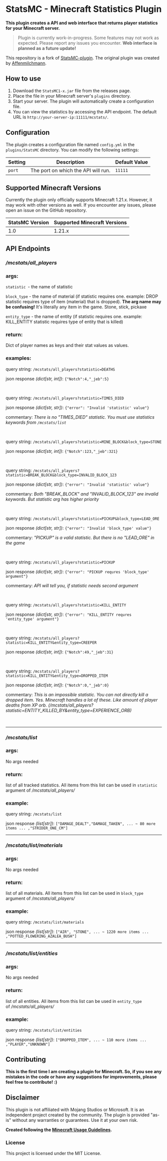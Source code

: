 # StatsMC - Minecraft Statistics Plugin

**This plugin creates a API and web interface that returns player statistics for your Minecraft server.**

> Plugin is currently work-in-progress. Some features may not work as expected. Please report any issues you encounter. **Web interface is planned as a future update!**

This repository is a fork of [StatsMC-plugin](https://github.com/Affenmilchmann/StatsMC-plugin). The original plugin was created by [Affenmilchmann](https://github.com/Affenmilchmann/).

## How to use

1. Download the `StatsMC1-x.jar` file from the releases page.
2. Place the file in your Minecraft server's `plugins` directory.
3. Start your server. The plugin will automatically create a configuration file.
4. You can view the statistics by accessing the API endpoint. The default URL is `http://your-server-ip:11111/mcstats/`.

## Configuration

The plugin creates a configuration file named `config.yml` in the `plugins/StatsMC` directory. You can modify the following settings:

| Setting | Description                         | Default Value |
| ------- | ----------------------------------- | ------------- |
| `port`  | The port on which the API will run. | `11111`       |

## Supported Minecraft Versions

Currently the plugin only officially supports Minecraft 1.21.x. However, it may work with other versions as well. If you encounter any issues, please open an issue on the GitHub repository.

| StatsMC Version | Supported Minecraft Versions |
| --------------- | ---------------------------- |
| 1.0             | 1.21.x                       |

## API Endpoints

### _/mcstats/all_players_

### **args**:

`statistic `- the name of statistic

`block_type` - the name of material (if statistic requires one. example: DROP statistic requires type of item (material) that is dropped). **The arg name may be confusing!** It's literally any item in the game. Stone, stick, pickaxe

`entity_type` - the name of entity (if statistic requires one. example: KILL_ENTITY statistic requires type of entity that is killed)

### **return**:

Dict of player names as keys and their stat values as values.

### **examples**:

query string: `/mcstats/all_players?statistic=DEATHS`

json response _(dict[str, int])_: `{"Notch":4,"_jeb":5}`

&nbsp;

query string: `/mcstats/all_players?statistic=TIMES_DIED`

json response _(dict[str, str])_: `{"error": "Invalid 'statistic' value"}`

commentary: _There is no "TIMES_DIED" statistic. You must use statistics keywords from `/mcstats/list`_

&nbsp;

query string: `/mcstats/all_players?statistic=MINE_BLOCK&block_type=STONE`

json response _(dict[str, int])_: `{"Notch":123,"_jeb":321}`

&nbsp;

query string: `/mcstats/all_players?statistic=BREAK_BLOCK&block_type=INVALID_BLOCK_123`

json response _(dict[str, str])_: `{"error": "Invalid 'statistic' value"}`

commentary: _Both "BREAK_BLOCK" and "INVALID_BLOCK_123" are invalid keywords. But statistic arg has higher priority_

&nbsp;

query string: `/mcstats/all_players?statistic=PICKUP&block_type=LEAD_ORE`

json response _(dict[str, str])_: `{"error": "Invalid 'block_type' value"}`

commentary: _"PICKUP" is a valid statistic. But there is no "LEAD_ORE" in the game_

&nbsp;

query string: `/mcstats/all_players?statistic=PICKUP`

json response _(dict[str, str])_: `{"error": "PICKUP requres 'block_type' argument"}`

commentary: _API will tell you, if statistic needs second argument_

&nbsp;

query string: `/mcstats/all_players?statistic=KILL_ENTITY`

json response _(dict[str, str])_: `{"error": "KILL_ENTITY requres 'entity_type' argument"}`

&nbsp;

query string: `/mcstats/all_players?statistic=KILL_ENTITY&entity_type=CREEPER`

json response _(dict[str, int])_: `{"Notch":49,"_jeb":31}`

&nbsp;

query string: `/mcstats/all_players?statistic=KILL_ENTITY&entity_type=DROPPED_ITEM`

json response _(dict[str, int])_: `{"Notch":0,"_jeb":0}`

commentary: _This is an impossible statistic. You can not directly kill a dropped item. Yes. Minecraft handles a lot of these. Like amount of player deaths from XP orb. (/mcstats/all_players?statistic=ENTITY_KILLED_BY&entity_type=EXPERIENCE_ORB)_

&nbsp;

---

### _/mcstats/list_

### **args**:

No args needed

### **return**:

list of all tracked statistics. All items from this list can be used in `statistic` argument of */mcstats/all_players/*

### **example**:

query string: `/mcstats/list`

json response _(list[str])_: `["DAMAGE_DEALT","DAMAGE_TAKEN", ... ~ 80 more items ... ,"STRIDER_ONE_CM"]`

---

### _/mcstats/list/materials_

### **args**:

No args needed

### **return**:

list of all materials. All items from this list can be used in `block_type` argument of */mcstats/all_players/*

### **example**:

query string: `/mcstats/list/materials`

json response _(list[str])_: `["AIR", "STONE", ... ~ 1220 more items ... ,"POTTED_FLOWERING_AZALEA_BUSH"]`

---

### _/mcstats/list/entities_

### **args**:

No args needed

### **return**:

list of all entities. All items from this list can be used in `entity_type` of */mcstats/all_players/*

### **example**:

query string: `/mcstats/list/entities`

json response _(list[str])_: `["DROPPED_ITEM", ... ~ 110 more items ... ,"PLAYER","UNKNOWN"]`

## Contributing

**This is the first time I am creating a plugin for Minecraft. So, if you see any mistakes in the code or have any suggestions for improvements, please feel free to contribute! :)**

## Disclaimer

This plugin is not affiliated with Mojang Studios or Microsoft. It is an independent project created by the community. The plugin is provided "as-is" without any warranties or guarantees. Use it at your own risk.

**Created following the [Minecraft Usage Guidelines](https://www.minecraft.net/en-us/terms#usage-guidelines).**

### License

This project is licensed under the MIT License.
